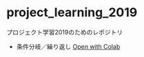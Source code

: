# project_learning_2019
プロジェクト学習2019のためのレポジトリ
- 条件分岐／繰り返し [Open with Colab](https://colab.research.google.com/github/ymuto0302/project_learning_2019/blob/master/Untitled0.ipynb)
